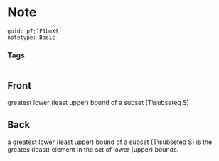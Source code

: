 # Note
```
guid: p7;)F1bmX$
notetype: Basic
```

### Tags
```
```

## Front
greatest lower (least upper) bound of a subset \(T\subseteq S\)

## Back
a greatest lower (least upper) bound of a subset \(T\subseteq S\) is the greates (least) element in the set of lower (upper) bounds.
